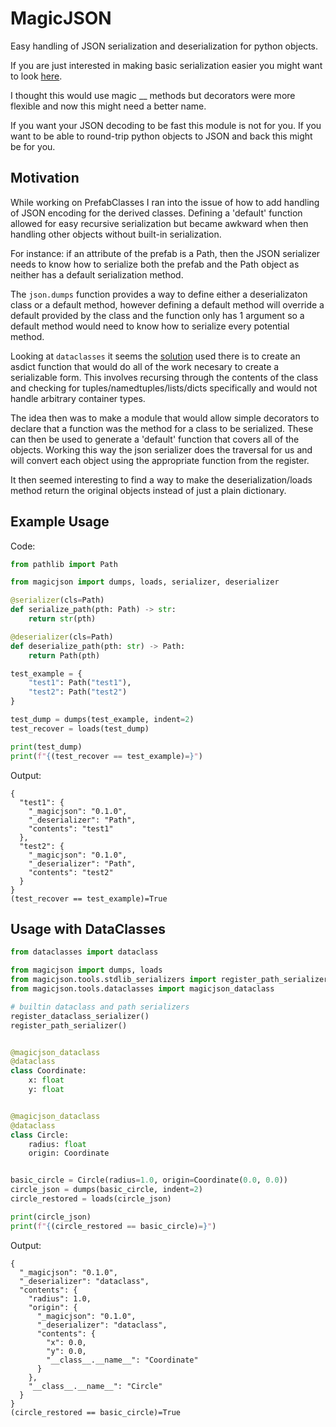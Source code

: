 # MagicJSON #
Easy handling of JSON serialization and deserialization for python objects.

If you are just interested in making basic serialization easier you might
want to look [here](https://github.com/DavidCEllis/magicjson/blob/main/plain_serializer/jsonregister.py).

I thought this would use magic __ methods but decorators were more flexible
and now this might need a better name.

If you want your JSON decoding to be fast this module is not for you.
If you want to be able to round-trip python objects to JSON and back
this might be for you.

## Motivation ##
While working on PrefabClasses I ran into the issue of how to add handling of 
JSON encoding for the derived classes. Defining a 'default' function allowed
for easy recursive serialization but became awkward when then handling other
objects without built-in serialization.

For instance: if an attribute of the prefab is a Path, then the JSON serializer
needs to know how to serialize both the prefab and the Path object as neither
has a default serialization method. 

The `json.dumps` function provides a way to define either a deserializaton class 
or a default method, however defining a default method will override a default 
provided by the class and the function only has 1 argument so a default method
would need to know how to serialize every potential method.

Looking at `dataclasses` it seems the 
[solution](https://github.com/python/cpython/blob/3e335f2c0de9b7fab542a18d603f5bbdb1fb2ef3/Lib/dataclasses.py#L1242) 
used there is to create an asdict function that would do all of the work necesary 
to create a serializable form.
This involves recursing through the contents of the class and checking for 
tuples/namedtuples/lists/dicts specifically and would not handle arbitrary
container types.

The idea then was to make a module that would allow simple decorators to declare
that a function was the method for a class to be serialized. These can then be
used to generate a 'default' function that covers all of the objects.
Working this way the json serializer does the traversal for us and will convert
each object using the appropriate function from the register.

It then seemed interesting to find a way to make the deserialization/loads method
return the original objects instead of just a plain dictionary.

## Example Usage ##

Code:
```python
from pathlib import Path

from magicjson import dumps, loads, serializer, deserializer

@serializer(cls=Path)
def serialize_path(pth: Path) -> str:
    return str(pth)

@deserializer(cls=Path)
def deserialize_path(pth: str) -> Path:
    return Path(pth)

test_example = {
    "test1": Path("test1"),
    "test2": Path("test2")
}

test_dump = dumps(test_example, indent=2)
test_recover = loads(test_dump)

print(test_dump)
print(f"{(test_recover == test_example)=}")
```

Output:
```
{
  "test1": {
    "_magicjson": "0.1.0",
    "_deserializer": "Path",
    "contents": "test1"
  },
  "test2": {
    "_magicjson": "0.1.0",
    "_deserializer": "Path",
    "contents": "test2"
  }
}
(test_recover == test_example)=True
```

## Usage with DataClasses #

```python
from dataclasses import dataclass

from magicjson import dumps, loads
from magicjson.tools.stdlib_serializers import register_path_serializer, register_dataclass_serializer
from magicjson.tools.dataclasses import magicjson_dataclass

# builtin dataclass and path serializers
register_dataclass_serializer()
register_path_serializer()


@magicjson_dataclass
@dataclass
class Coordinate:
    x: float
    y: float


@magicjson_dataclass
@dataclass
class Circle:
    radius: float
    origin: Coordinate


basic_circle = Circle(radius=1.0, origin=Coordinate(0.0, 0.0))
circle_json = dumps(basic_circle, indent=2)
circle_restored = loads(circle_json)

print(circle_json)
print(f"{(circle_restored == basic_circle)=}")
```

Output:
```
{
  "_magicjson": "0.1.0",
  "_deserializer": "dataclass",
  "contents": {
    "radius": 1.0,
    "origin": {
      "_magicjson": "0.1.0",
      "_deserializer": "dataclass",
      "contents": {
        "x": 0.0,
        "y": 0.0,
        "__class__.__name__": "Coordinate"
      }
    },
    "__class__.__name__": "Circle"
  }
}
(circle_restored == basic_circle)=True
```

